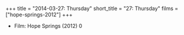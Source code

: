 +++
title = "2014-03-27: Thursday"
short_title = "27: Thursday"
films = ["hope-springs-2012"]
+++


* Film: Hope Springs (2012) 0
